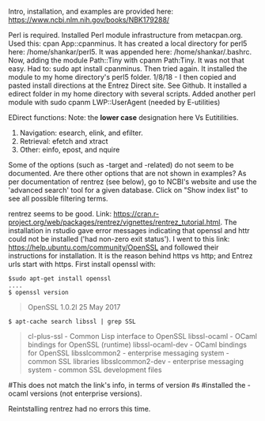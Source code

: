 
Intro, installation, and examples are provided here: https://www.ncbi.nlm.nih.gov/books/NBK179288/

Perl is required. Installed Perl module infrastructure from metacpan.org. Used this: cpan App::cpanminus. It has created a local directory for perl5 here: /home/shankar/perl5. It was appended here: /home/shankar/.bashrc. Now, adding the module Path::Tiny with cpanm Path:Tiny. It was not that easy. Had to:  sudo apt install cpanminus. Then tried again. It installed the module to my home directory's perl5 folder. 1/8/18 - I then copied and pasted install directions at the Entrez Direct site. See Github. It installed a edirect folder in my home directory with several scripts. Added another perl module with sudo cpanm LWP::UserAgent (needed by E-utilities)

EDirect functions: Note: the **lower case** designation here Vs Eutitilities. 
1. Navigation: esearch, elink, and efilter. 
2. Retrieval: efetch and xtract
3. Other: einfo, epost, and nquire

Some of the options (such as -target and -related) do not seem to be documented. Are there other options that are not shown in examples? As per documentation of rentrez (see below), go to NCBI's website and use the 'advanced search' tool for a given database. Click on "Show index list" to see all possible filtering terms. 

rentrez seems to be good. Link: https://cran.r-project.org/web/packages/rentrez/vignettes/rentrez_tutorial.html. The installation in rstudio gave error messages indicating that openssl and httr could not be installed ('had non-zero exit status'). I went to this link: https://help.ubuntu.com/community/OpenSSL and followed their instructions for installation. It is the reason behind https vs http; and Entrez urls start with https. First install openssl with: 
```
$sudo apt-get install openssl
....
$ openssl version
```
>OpenSSL 1.0.2l  25 May 2017

```
$ apt-cache search libssl | grep SSL
```
>cl-plus-ssl - Common Lisp interface to OpenSSL
libssl-ocaml - OCaml bindings for OpenSSL (runtime)
libssl-ocaml-dev - OCaml bindings for OpenSSL
libsslcommon2 - enterprise messaging system - common SSL libraries
libsslcommon2-dev - enterprise messaging system - common SSL development files

#This does not match the link's info, in terms of version #s
#installed the -ocaml versions (not enterprise versions). 

Reintstalling rentrez had no errors this time.


